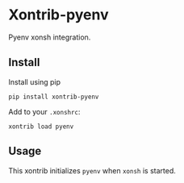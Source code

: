 # Xontrib-pyenv

Pyenv xonsh integration.

## Install

Install using pip

```
pip install xontrib-pyenv
```

Add to your `.xonshrc`:

```
xontrib load pyenv
```

## Usage

This xontrib initializes `pyenv` when `xonsh` is started.
